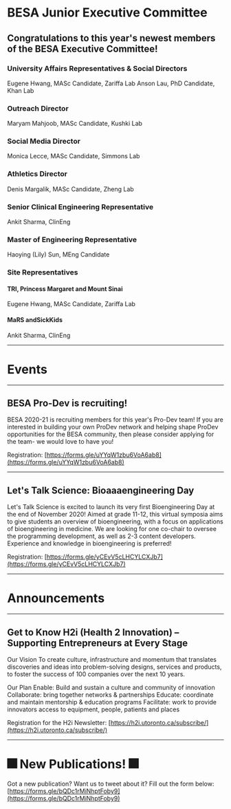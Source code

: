 # BESA Junior Executive Committee
Congratulations to this year's newest members of the BESA Executive Committee!
-------------
###  University Affairs Representatives & Social Directors
Eugene Hwang, MASc Candidate, Zariffa Lab
Anson Lau, PhD Candidate, Khan Lab

###  Outreach Director
Maryam Mahjoob, MASc Candidate, Kushki Lab

### Social Media Director
Monica Lecce, MASc Candidate, Simmons Lab

### Athletics Director
Denis Margalik, MASc Candidate, Zheng Lab

###  Senior Clinical Engineering Representative
Ankit Sharma, ClinEng

### Master of Engineering Representative
Haoying (Lily) Sun, MEng Candidate

### Site Representatives
#### TRI, Princess Margaret and Mount Sinai
Eugene Hwang, MASc Candidate, Zariffa Lab

#### MaRS andSickKids
Ankit Sharma, ClinEng

-------------

# Events

-------------

## BESA Pro-Dev is recruiting!

BESA 2020-21 is recruiting members for this year's Pro-Dev team! If you are interested in building your own ProDev network and helping shape ProDev opportunities for the BESA community, then please consider applying for the team- we would love to have you!

Registration: [https://forms.gle/uYYqW1zbu6VoA6ab8](https://forms.gle/uYYqW1zbu6VoA6ab8)

-------------

## Let's Talk Science: Bioaaaengineering Day

Let's Talk Science is excited to launch its very first Bioengineering Day at the end of November 2020! Aimed at grade 11-12, this virtual symposia aims to give students an overview of bioengineering, with a focus on applications of bioengineering in medicine. We are looking for one co-chair to oversee the programming development, as well as 2-3 content developers. Experience and knowledge in bioengineering is preferred!

Registration: [https://forms.gle/yCEvV5cLHCYLCXJb7](https://forms.gle/yCEvV5cLHCYLCXJb7)

-------------

# Announcements

-------------

## Get to Know H2i (Health 2 Innovation) – Supporting Entrepreneurs at Every Stage

Our Vision
To create culture, infrastructure and momentum that translates discoveries and ideas into problem-solving designs, services and products, to foster the success of 100 companies over the next 10 years.

Our Plan
Enable: Build and sustain a culture and community of innovation
Collaborate: bring together networks & partnerships
Educate: coordinate and maintain mentorship & education programs
Facilitate: work to provide innovators access to equipment, people, patients and places

Registration for the H2i Newsletter: [https://h2i.utoronto.ca/subscribe/](https://h2i.utoronto.ca/subscribe/)

-------------

# 🎆 New Publications! 🎆

Got a new publication? Want us to tweet about it? Fill out the form below:
[https://forms.gle/bQDc1rMiNhptFoby9](https://forms.gle/bQDc1rMiNhptFoby9)
